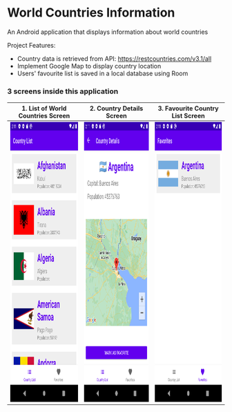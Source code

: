 # World Countries Information

An Android application that displays information about world countries

Project Features:
- Country data is retrieved from API: https://restcountries.com/v3.1/all
- Implement Google Map to display country location
- Users' favourite list is saved in a local database using Room


### 3 screens inside this application 
| 1. List of World Countries Screen | 2. Country Details Screen | 3. Favourite Country List Screen |
| ----------- | ---------- | ---------- | 
| <img src="screenshot/country_list.png" width="300" height="648"> | <img src="screenshot/country_details.png" width="300" height="648"> | <img src="screenshot/country_fav_2.png" width="300" height="648"> |









